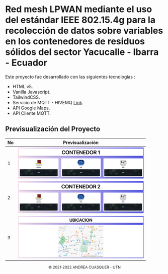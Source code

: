 # Red mesh LPWAN mediante el uso del estándar IEEE 802.15.4g para la recolección de datos sobre variables en los contenedores de residuos sólidos del sector Yacucalle - Ibarra - Ecuador

Este proyecto fue desarrollado con las siguientes tecnologías :

- HTML v5.
- Vanilla Javascript.
- TailwindCSS.
- Servicio de MQTT - HIVEMQ [Link](https://www.hivemq.com).
- API Google Maps.
- API Cliente MQTT.

## Previsualización del Proyecto

| No  | Previsualización                                                           |
| --- | -------------------------------------------------------------------------- |
| 1   | <img src="./imagenes/contenedor1.png" alt="Preview project" width="400" /> |
| 2   | <img src="./imagenes/contenedor2.png" alt="Preview project" width="400" /> |
| 3   | <img src="./imagenes/ubicacion.png" alt="Preview project" width="400" />   |

<p align="center"><sup>© 2021-2022 ANDREA CUASQUER - UTN</sup></p>
